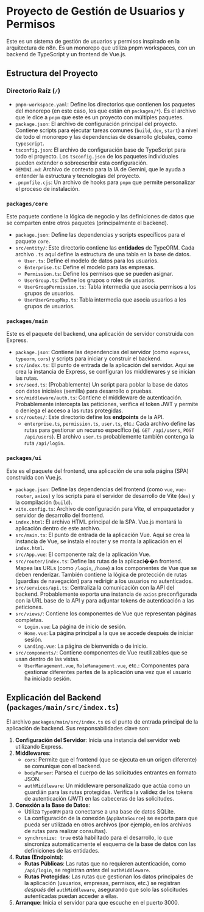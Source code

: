 # Proyecto de Gestión de Usuarios y Permisos

Este es un sistema de gestión de usuarios y permisos inspirado en la arquitectura de n8n. Es un monorepo que utiliza pnpm workspaces, con un backend de TypeScript y un frontend de Vue.js.

## Estructura del Proyecto

### Directorio Raíz (`/`)

-   `pnpm-workspace.yaml`: Define los directorios que contienen los paquetes del monorepo (en este caso, los que están en `packages/*`). Es el archivo que le dice a `pnpm` que este es un proyecto con múltiples paquetes.
-   `package.json`: El archivo de configuración principal del proyecto. Contiene scripts para ejecutar tareas comunes (`build`, `dev`, `start`) a nivel de todo el monorepo y las dependencias de desarrollo globales, como `typescript`.
-   `tsconfig.json`: El archivo de configuración base de TypeScript para todo el proyecto. Los `tsconfig.json` de los paquetes individuales pueden extender o sobreescribir esta configuración.
-   `GEMINI.md`: Archivo de contexto para la IA de Gemini, que le ayuda a entender la estructura y tecnologías del proyecto.
-   `.pnpmfile.cjs`: Un archivo de hooks para `pnpm` que permite personalizar el proceso de instalación.

### `packages/core`

Este paquete contiene la lógica de negocio y las definiciones de datos que se comparten entre otros paquetes (principalmente el backend).

-   `package.json`: Define las dependencias y scripts específicos para el paquete `core`.
-   `src/entity/`: Este directorio contiene las **entidades** de TypeORM. Cada archivo `.ts` aquí define la estructura de una tabla en la base de datos.
    -   `User.ts`: Define el modelo de datos para los usuarios.
    -   `Enterprise.ts`: Define el modelo para las empresas.
    -   `Permission.ts`: Define los permisos que se pueden asignar.
    -   `UserGroup.ts`: Define los grupos o roles de usuarios.
    -   `UserGroupPermission.ts`: Tabla intermedia que asocia permisos a los grupos de usuarios.
    -   `UserUserGroupMap.ts`: Tabla intermedia que asocia usuarios a los grupos de usuarios.

### `packages/main`

Este es el paquete del backend, una aplicación de servidor construida con Express.

-   `package.json`: Contiene las dependencias del servidor (como `express`, `typeorm`, `cors`) y scripts para iniciar y construir el backend.
-   `src/index.ts`: El punto de entrada de la aplicación del servidor. Aquí se crea la instancia de Express, se configuran los middlewares y se inician las rutas.
-   `src/seed.ts`: (Probablemente) Un script para poblar la base de datos con datos iniciales (semilla) para desarrollo o pruebas.
-   `src/middleware/auth.ts`: Contiene el middleware de autenticación. Probablemente intercepta las peticiones, verifica el token JWT y permite o deniega el acceso a las rutas protegidas.
-   `src/routes/`: Este directorio define los **endpoints** de la API.
    -   `enterprise.ts`, `permission.ts`, `user.ts`, etc.: Cada archivo define las rutas para gestionar un recurso específico (ej. `GET /api/users`, `POST /api/users`). El archivo `user.ts` probablemente también contenga la ruta `/api/login`.

### `packages/ui`

Este es el paquete del frontend, una aplicación de una sola página (SPA) construida con Vue.js.

-   `package.json`: Define las dependencias del frontend (como `vue`, `vue-router`, `axios`) y los scripts para el servidor de desarrollo de Vite (`dev`) y la compilación (`build`).
-   `vite.config.ts`: Archivo de configuración para Vite, el empaquetador y servidor de desarrollo del frontend.
-   `index.html`: El archivo HTML principal de la SPA. Vue.js montará la aplicación dentro de este archivo.
-   `src/main.ts`: El punto de entrada de la aplicación Vue. Aquí se crea la instancia de Vue, se instala el router y se monta la aplicación en el `index.html`.
-   `src/App.vue`: El componente raíz de la aplicación Vue.
-   `src/router/index.ts`: Define las rutas de la aplicaci��n frontend. Mapea las URLs (como `/login`, `/home`) a los componentes de Vue que se deben renderizar. También contiene la lógica de protección de rutas (guardias de navegación) para redirigir a los usuarios no autenticados.
-   `src/services/api.ts`: Centraliza la comunicación con la API del backend. Probablemente exporta una instancia de `axios` preconfigurada con la URL base de la API y para adjuntar tokens de autenticación a las peticiones.
-   `src/views/`: Contiene los componentes de Vue que representan páginas completas.
    -   `Login.vue`: La página de inicio de sesión.
    -   `Home.vue`: La página principal a la que se accede después de iniciar sesión.
    -   `Landing.vue`: La página de bienvenida o de inicio.
-   `src/components/`: Contiene componentes de Vue reutilizables que se usan dentro de las vistas.
    -   `UserManagement.vue`, `RoleManagement.vue`, etc.: Componentes para gestionar diferentes partes de la aplicación una vez que el usuario ha iniciado sesión.

## Explicación del Backend (`packages/main/src/index.ts`)

El archivo `packages/main/src/index.ts` es el punto de entrada principal de la aplicación de backend. Sus responsabilidades clave son:

1.  **Configuración del Servidor**: Inicia una instancia del servidor web utilizando Express.
2.  **Middlewares**:
    -   `cors`: Permite que el frontend (que se ejecuta en un origen diferente) se comunique con el backend.
    -   `bodyParser`: Parsea el cuerpo de las solicitudes entrantes en formato JSON.
    -   `authMiddleware`: Un middleware personalizado que actúa como un guardián para las rutas protegidas. Verifica la validez de los tokens de autenticación (JWT) en las cabeceras de las solicitudes.
3.  **Conexión a la Base de Datos**:
    -   Utiliza `TypeORM` para conectarse a una base de datos SQLite.
    -   La configuración de la conexión (`AppDataSource`) se exporta para que pueda ser utilizada en otros archivos (por ejemplo, en los archivos de rutas para realizar consultas).
    -   `synchronize: true` está habilitado para el desarrollo, lo que sincroniza automáticamente el esquema de la base de datos con las definiciones de las entidades.
4.  **Rutas (Endpoints)**:
    -   **Rutas Públicas**: Las rutas que no requieren autenticación, como `/api/login`, se registran *antes* del `authMiddleware`.
    -   **Rutas Protegidas**: Las rutas que gestionan los datos principales de la aplicación (usuarios, empresas, permisos, etc.) se registran *después* del `authMiddleware`, asegurando que solo las solicitudes autenticadas puedan acceder a ellas.
5.  **Arranque**: Inicia el servidor para que escuche en el puerto 3000.
